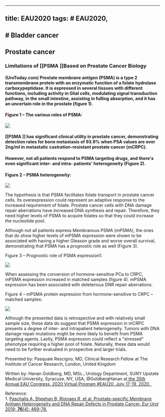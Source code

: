 
---
title: EAU2020
tags: # EAU2020, 
---
## # Bladder cancer
## Prostate cancer
### Limitations of [[PSMA ]]Based on Prostate Cancer Biology
#### <!--StartFragment-->(UroToday.com) Prostate membrane antigen (PSMA) is a type 2 transmembrane protein with an enzymatic function of a folate hydrolase carboxypeptidase. It is expressed in several tissues with different functions, including activity in Glial cells, modulating signal transduction pathway, in the small intestine, assisting in fulling absorption, and it has an uncertain role in the prostate (figure 1).
#### Figure 1 – The various roles of PSMA:

![](https://www.urotoday.com/images/EAU2020_Rescigno_1.png)
#### [[PSMA ]] has significant clinical utility in prostate cancer, demonstrating detection rates for bone metastasis of 93.9% when PSA values are over 2ng/ml in metastatic castration-resistant prostate cancer (mCRPC).
#### However, not all patients respond to PSMA targeting drugs, and there's even significant inter- and intra- patients' heterogeneity (Figure 2).
#### Figure 2 – PSMA heterogeneity:
![](https://www.urotoday.com/images/EAU2020_Rescigno_2.png)

The hypothesis is that PSMA facilitates folate transport in prostate cancer cells. Its overexpression could represent an adaptive response to the increased requirement of folate. Prostate cancer cells with DNA damage repair aberrations have increased DNA synthesis and repair. Therefore, they need higher levels of PSMA to acquire folates so that they could increase the nucleotide pool.

Although not all patients express Membranous PSMA (mPSMA), the ones that do show higher levels of mPSMA expression were shown to be associated with having a higher Gleason grade and worse overall survival, demonstrating that PSMA has a prognostic role as well (Figure 3).

Figure 3 – Prognostic role of PSMA expression1:

![](https://www.urotoday.com/images/EAU2020_Rescigno_3.png)

When assessing the conversion of hormone-sensitive PCa to CRPC, mPSMA expression increased in matched samples (figure 4). mPSMA expression has been associated with deleterious DNR repair aberrations.

Figure 4 – mPSMA protein expression from hormone-sensitive to CRPC – matched samples:

![](https://www.urotoday.com/images/EAU2020_Rescigno_4.png)

  
Although the presented data is retrospective and with relatively small sample size, these data do suggest that PSMA expression in mCRPC presents a degree of inter- and intrapatient heterogeneity. Tumors with DNA damage repair mutations might be more likely to benefit from PSMA targeting agents. Lastly, PSMA expression could reflect a "stressed" phenotype requiring a higher pool of folate. Naturally, these data would need to be further evaluated in prospective and larger trials.

Presented by: Pasquale Rescigno, MD, Clinical Research Fellow at The Institute of Cancer Research, London, United Kingdom

Written by: Hanan Goldberg, MD, MSc., Urology Department, SUNY Upstate Medical University, Syracuse, NY, USA, @GoldbergHanan at[ the 35th Annual EAU Congress, 2020 Virtual Program #EAU20, July 17-19, 2020.   
](https://www.urotoday.com/conference-highlights/eau-2020.html)

Reference:  
1\. [Paschalis A, Sheehan B, Riisnaes R, et al. Prostate-specific Membrane Antigen Heterogeneity and DNA Repair Defects in Prostate Cancer. _Eur Urol_ 2019; **76**(4): 469-78.](https://www.urotoday.com/recent-abstracts/urologic-oncology/prostate-cancer/114309-prostate-specific-membrane-antigen-heterogeneity-and-dna-repair-defects-in-prostate-cancer.html)<!--EndFragment-->
## 
## 
